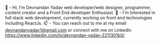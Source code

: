 👋 - Hi, I’m Devnandan Yadav web developer/web designer, programmer, content creator and a Front End developer Enthusiast. 
👀  - I'm Interested in full stack web development, currently working on front end technologies including ReactJs.
📫 - You can reach out to me at my email devnandanyadav1@gmail.com or connect with me on Linkedln https://www.linkedin.com/in/devnandan-yadav-2211301b0/


<!---
Devnandan557/Devnandan557 is a ✨ special ✨ repository because its `README.md` (this file) appears on your GitHub profile.
You can click the Preview link to take a look at your changes.
--->
